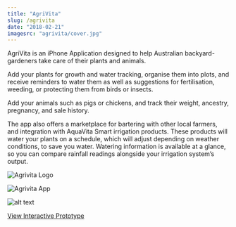 ```yaml
---
title: "AgriVita"
slug: /agrivita
date: "2018-02-21"
imagesrc: "agrivita/cover.jpg"
---
```


AgriVita is an iPhone Application designed to help Australian backyard-gardeners take care of their plants and animals.

Add your plants for growth and water tracking, organise them into plots, and receive reminders to water them as well as suggestions for fertilisation, weeding, or protecting them from birds or insects.

Add your animals such as pigs or chickens, and track their weight, ancestry, pregnancy, and sale history.

The app also offers a marketplace for bartering with other local farmers, and integration with AquaVita Smart irrigation products. These products will water your plants on a schedule, which will adjust depending on weather conditions, to save you water. Watering information is available at a glance, so you can compare rainfall readings alongside your irrigation system’s output.

![Agrivita Logo](http://files.nathansimpson.design/portfolio/agrivita/logo.jpg "Agrivita Logo")

![Agrivita App](http://files.nathansimpson.design/portfolio/agrivita/abstract.jpg "Agrivita App")

![alt text](http://files.nathansimpson.design/portfolio/agrivita/threeup.png "Agrivita App")

[View Interactive Prototype](https://xd.adobe.com/view/30072277-e7ee-4fdd-a211-ac225ed8df57/)
